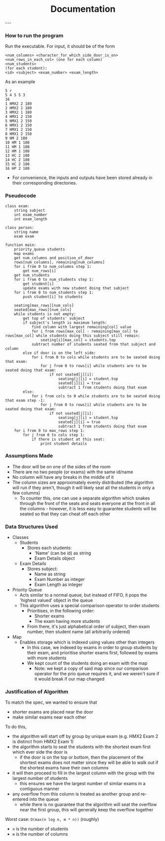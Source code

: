 <h1><center>Documentation</center></h1>
---

### How to run the program
Run the executable. For input, it should be of the form
```
<num_columns> <character_for_which_side_door_is_on>
<num_rows_in_each_col> (one for each column)
<num_students>
(for each student):
<id> <subject> <exam_number> <exam_length>
```
As an example
```
5 r
5 4 5 5 3
16
1 HMX2 2 180
2 HMX2 1 180
3 HMX2 1 180
4 HMX1 2 150
5 HMX1 2 150
6 HMX1 2 150
7 HMX1 2 150
8 HMX1 2 150
9 HM 2 180
10 HM 1 180
11 HM 1 180
12 HM 1 180
13 HC 2 180
14 HC 2 180
15 HC 2 180
16 HP 2 180
```
- For convenience, the inputs and outputs have been stored already in their corresponding directories.

### Pseudocode
```
class exam:
    string subject
    int exam_number
    int exam_length

class person:
    string name
    exam exam

function main:
    priority_queue students
    map exams
    get num_columns and position_of_door
    rows[num_columns], remaining[num_columns]
    for i from 0 to num_columns step 1:
        get num_rows[i]
    get num_students
    for i from 0 to num_students step 1:
        get student[i]
        update exams with new student doing that subject
    for i from 0 to num_students step 1:
        push student[i] to students
    
    seating[max_rows][num_cols]
    seated[max_rows][num_cols]
    while students is not empty:
        get top of students' subject
        if subject's length is maximum length:
            find column with largest remaining[col] value
            for i from rows[max_col] - remaining[max_col] to rows[max_col] while students doing this subject still remain:
                seating[i][max_col] = students.top
            subtract number of students seated from that subject and column
        else if door is on the left side:
            for i from 0 to cols while students are to be seated doing that exam:
                for j from 0 to rows[i] while students are to be seated doing that exam:
                    if not seated[j][i]:
                        seating[j][i] = student.top
                        seated[j][i] = true
                        subtract 1 from students doing that exam
        else:
            for i from cols to 0 while students are to be seated doing that exam step -1:
                for j from 0 to rows[i] while students are to be seated doing that exam:
                    if not seated[j][i]:
                        seating[j][i] = student.top
                        seated[j][i] = true
                        subtract 1 from students doing that exam
    for i from 0 to max_rows step 1:
        for j from 0 to cols step 1:
            if there is student at this seat:
                print student details
```
### Assumptions Made
- The door will be on one of the sides of the room
- There are no two people (or exams) with the same id/name
- No column will have any breaks in the middle of it
- The column sizes are approximately evenly distributed (the algorithm will run if they aren't, though it will likely seat all the students in only a few columns)
    - To counter this, one can use a separate algorithm which snakes through the front of the seats and seats everyone at the front in all the columns - however, it is less easy to guarantee students will be seated so that they can cheat off each other

### Data Structures Used
- Classes
    - Students
        - Stores each students:
            - 'Name' (can be id) as string
            - Exam Details object
    - Exam Details
        - Stores subject:
            - Name as string
            - Exam Number as integer
            - Exam Length as integer
- Priority Queue
    - Acts similar to a normal queue, but instead of FIFO, it pops the 'highest valued' object in the queue
    - This algorithm uses a special comparison operator to order students
        - Prioritises, in the following order:
            - Shorter exams
            - The exam having more students
        - From there, it's just alphabetical order of subject, then exam number, then student name (all arbitrarily ordered)
- Map
    - Enables storage which is indexed using values other than integers
        - In this case, we indexed by exams in order to group students by their exam, and prioritise shorter exams first, followed by exams with more students
        - We kept count of the students doing an exam with the map
            - Note: we kept a copy of said map since our comparison operator for the prio queue requires it, and we weren't sure if it would break if our map changed

### Justification of Algorithm
To match the spec, we wanted to ensure that
- shorter exams are placed near the door
- make similar exams near each other 

To do this,
- the algorithm will start off by group by unique exam (e.g. HMX2 Exam 2 is distinct from HMX2 Exam 1)
- the algorithm starts to seat the students with the shortest exam first which ever side the door is
  - if the door is on the top or bottom, then the placement of the shortest exams does not matter since they will be 
    able to walk out if the shortest exams have their own columns
- it will then proceed to fill in the largest column with the group with the largest number of students 
  - this ensures we have the largest number of similar exams in a contiguous manner
- any overflow from this column is treated as another group and re-entered into the queue
  - while there is no guarantee that the algorithm will seat the overflow near the first group, this will generally 
    keep the overflow together

Worst case: `O(max(n log n, m * n))` (roughly)
- `n` is the number of students
- `m` is the number of columns
